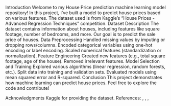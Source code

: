 Introduction
Welcome to my House Price prediction machine learning model repository! In this project, I’ve built a model to predict house prices based on various features.
The dataset used is from Kaggle’s “House Prices - Advanced Regression Techniques” competition.
Dataset Description
The dataset contains information about houses, including features like square footage, number of bedrooms, and more. Our goal is to predict the sale price of houses.
Data Preprocessing
Handled missing values by imputing or dropping rows/columns.
Encoded categorical variables using one-hot encoding or label encoding.
Scaled numerical features (standardization or normalization).
Feature Engineering
Created new features (e.g., total square footage, age of the house).
Removed irrelevant features.
Model Selection and Training
Explored various algorithms (linear regression, random forests, etc.).
Split data into training and validation sets.
Evaluated models using mean squared error and R-squared.
Conclusion
This project demonstrates how machine learning can predict house prices. Feel free to explore the code and contribute!

Acknowledgments
Kaggle for providing the dataset.
References: , , ,
